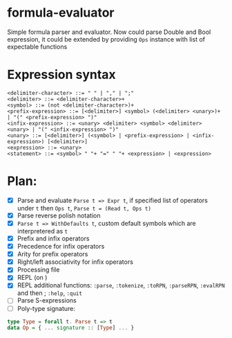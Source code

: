 # formula-evaluator
Simple formula parser and evaluator.
Now could parse Double and Bool expression,
it could be extended by providing `Ops` instance with list of expectable functions
# Expression syntax
```
<delimiter-character> ::= " " | "," | ";"
<delimiter> ::= <delimiter-character>+
<symbol> ::= (not <delimiter-character>)+
<prefix-expression> ::= [<delimiter>] <symbol> (<delimiter> <unary>)+ | "(" <prefix-expression> ")"
<infix-expression> ::= <unary> <delimiter> <symbol> <delimiter> <unary> | "(" <infix-expression> ")"
<unary> ::= [<delimiter>] (<symbol> | <prefix-expression> | <infix-expression>) [<delimiter>]
<expression> ::= <unary>
<statement> ::= <symbol> " "+ "=" " "+ <expression> | <expression>
```
# Plan:
- [x] Parse and evaluate `Parse t => Expr t`, if specified list of operators under `t` then `Ops t`, `Parse t = (Read t, Ops t)`
- [x] Parse reverse polish notation
- [x] `Parse t => WithDefaults t`, custom default symbols which are interpretered as `t`
- [x] Prefix and infix operators
- [x] Precedence for infix operators
- [x] Arity for prefix operators
- [x] Right/left associativity for infix operators
- [x] Processing file
- [x] REPL (on <statement>)
- [x] REPL additional functions: `:parse`, `:tokenize`, `:toRPN`, `:parseRPN`, `:evalRPN` and then <expression>; `:help`, `:quit`
- [ ] Parse S-expressions
- [ ] Poly-type signature:
```haskell
type Type = forall t. Parse t => t
data Op = { ... signature :: [Type] ... }
```

